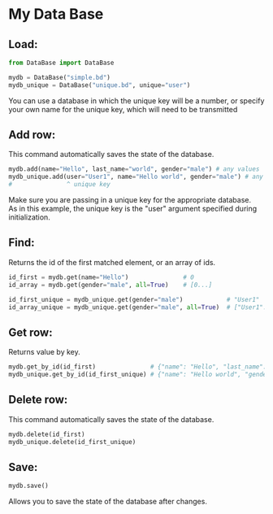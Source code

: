 # My Data Base

## Load:
```python
from DataBase import DataBase

mydb = DataBase("simple.bd")
mydb_unique = DataBase("unique.bd", unique="user")
```

You can use a database in which the unique key will be a number, or specify your own name for the unique key, which will need to be transmitted

## Add row:
This command automatically saves the state of the database.
```python
mydb.add(name="Hello", last_name="world", gender="male") # any values
mydb_unique.add(user="User1", name="Hello world", gender="male") # any values
#               ^ unique key
```
Make sure you are passing in a unique key for the appropriate database. <br>
As in this example, the unique key is the "user" argument specified during initialization.


## Find:
Returns the id of the first matched element, or an array of ids.
```python
id_first = mydb.get(name="Hello")               # 0
id_array = mydb.get(gender="male", all=True)    # [0...]
```
```python
id_first_unique = mydb_unique.get(gender="male")            # "User1"
id_array_unique = mydb_unique.get(gender="male", all=True)  # ["User1"...]
```

## Get row:
Returns value by key.
```python
mydb.get_by_id(id_first)               # {"name": "Hello", "last_name": "world", "gender": "male"}
mydb_unique.get_by_id(id_first_unique) # {"name": "Hello world", "gender": "male"}
```

## Delete row:
This command automatically saves the state of the database.
```python
mydb.delete(id_first)
mydb_unique.delete(id_first_unique)
```

## Save:
```python
mydb.save()
```
Allows you to save the state of the database after changes.
